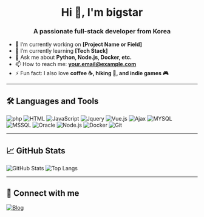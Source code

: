 <h1 align="center">Hi 👋, I'm bigstar</h1>
<h3 align="center">A passionate full-stack developer from Korea</h3>

- 🔭 I’m currently working on **[Project Name or Field]**
- 🌱 I’m currently learning **[Tech Stack]**
- 💬 Ask me about **Python, Node.js, Docker, etc.**
- 📫 How to reach me: **your.email@example.com**
- ⚡ Fun fact: I also love **coffee ☕, hiking 🥾, and indie games 🎮**

---

## 🛠️ Languages and Tools

![php](https://img.shields.io/badge/-php-333333?style=flat&logo=php)
![HTML](https://img.shields.io/badge/-HTML-333333?style=flat&logo=html)
![JavaScript](https://img.shields.io/badge/-JavaScript-333333?style=flat&logo=javascript)
![Jquery](https://img.shields.io/badge/-Jquery-333333?style=flat&logo=jquery)
![Vue.js](https://img.shields.io/badge/-Vue.js-333333?style=flat&logo=vue.js)
![Ajax](https://img.shields.io/badge/-Ajax-333333?style=flat&logo=ajax)
![MYSQL](https://img.shields.io/badge/-MYSQL-333333?style=flat&logo=mysql)
![MSSQL](https://img.shields.io/badge/-MSSQL-333333?style=flat&logo=mssql)
![Oracle](https://img.shields.io/badge/-Oracle-333333?style=flat&logo=oracle)
![Node.js](https://img.shields.io/badge/-Node.js-333333?style=flat&logo=node.js)
![Docker](https://img.shields.io/badge/-Docker-333333?style=flat&logo=docker)
![Git](https://img.shields.io/badge/-Git-333333?style=flat&logo=git)

---

## 📈 GitHub Stats

![GitHub Stats](https://github-readme-stats.vercel.app/api?username=your-username&show_icons=true&theme=github_dark)
![Top Langs](https://github-readme-stats.vercel.app/api/top-langs/?username=your-username&layout=compact&theme=github_dark)

---

## 🤝 Connect with me

[![Blog](https://img.shields.io/badge/Blog-111111?style=flat&logo=tistory)](https://goldbigstar.tistory.com)
